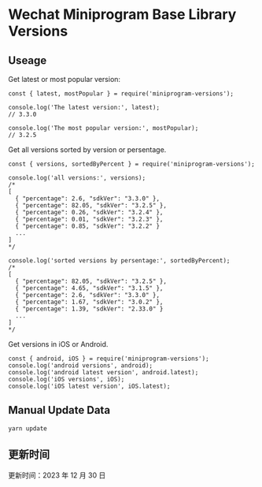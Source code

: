 
# Wechat Miniprogram Base Library Versions

## Useage

Get latest or most popular version:

```;
const { latest, mostPopular } = require('miniprogram-versions');

console.log('The latest version:', latest);
// 3.3.0

console.log('The most popular version:', mostPopular);
// 3.2.5

```

Get all versions sorted by version or persentage.

```
const { versions, sortedByPercent } = require('miniprogram-versions');

console.log('all versions:', versions);
/*
[
  { "percentage": 2.6, "sdkVer": "3.3.0" },
  { "percentage": 82.05, "sdkVer": "3.2.5" },
  { "percentage": 0.26, "sdkVer": "3.2.4" },
  { "percentage": 0.01, "sdkVer": "3.2.3" },
  { "percentage": 0.85, "sdkVer": "3.2.2" }
  ...
]
*/

console.log('sorted versions by persentage:', sortedByPercent);
/*
[
  { "percentage": 82.05, "sdkVer": "3.2.5" },
  { "percentage": 4.65, "sdkVer": "3.1.5" },
  { "percentage": 2.6, "sdkVer": "3.3.0" },
  { "percentage": 1.67, "sdkVer": "3.0.2" },
  { "percentage": 1.39, "sdkVer": "2.33.0" }
  ...
]
*/
```

Get versions in iOS or Android.

```
const { android, iOS } = require('miniprogram-versions');
console.log('android versions', android);
console.log('android latest version', android.latest);
console.log('iOS versions', iOS);
console.log('iOS latest version', iOS.latest);
```

## Manual Update Data

```
yarn update
```

## 更新时间

更新时间：2023 年 12 月 30 日
